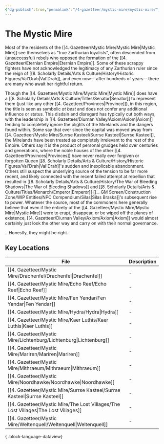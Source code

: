 ```yaml
---
{"dg-publish":true,"permalink":"/4-gazetteer/mystic-mire/mystic-mire/","noteIcon":""}
---
```


# The Mystic Mire

Most of the residents of the [[4. Gazetteer/Mystic Mire/Mystic Mire\|Mystic Mire]] see themselves as "true Zarthurian loyalists", often descended from (unsuccessful) rebels who opposed the formation of the [[4. Gazetteer/Eternian Empire\|Eternian Empire]]. Some of these scrappy fighters have not acknowledged the legitimacy of any Zarthurian ruler since the reign of [[8. Scholarly Details/Arts & Culture/History/Historic Figures/Val'Drah\|Val'Drah]], and even now-- after hundreds of years-- there are many who await her rightful return. 

Though the [[4. Gazetteer/Mystic Mire/Mystic Mire\|Mystic Mire]] does have a [[8. Scholarly Details/Arts & Culture/Titles/Senator\|Senator]] to represent them (just like any other [[4. Gazetteer/Provinces\|Province]]), in this region, the title is seen as symbolic *at best* and does not confer any additional influence or status. This disdain and disregard has typically cut both ways, with the leadership in [[4. Gazetteer/Diurnan Valley/Axiom/Axiom\|Axiom]] tending to completely ignore the plights of the Mirelands and the dangers found within. Some say that ever since the capital was moved away from [[4. Gazetteer/Mystic Mire/Surrse Kasteel/Surrse Kasteel\|Surrse Kasteel]], the Mirelands have been treated as completely irrelevant to the rest of the Empire. Others say it is the product of personal grudges held over centuries and generations, where the noble houses of the other [[4. Gazetteer/Provinces\|Provinces]] have never really ever forgiven or forgotten Queen [[8. Scholarly Details/Arts & Culture/History/Historic Figures/Val'Drah\|Val'Drah]]'s sudden and inexplicable abandonment. Others still suspect the underlying source of the tension to be far more recent, and likely connected with the recent failed attempt at rebellion that resulted in [[8. Scholarly Details/Arts & Culture/History/The War of Bleeding Shadows\|The War of Bleeding Shadows]] and [[8. Scholarly Details/Arts & Culture/Titles/Monarch/Emperor\|Emperor]] [[_. GM Screen/Construction Zone/WIP Entities/NPC Compendium/Silas\|Silas Braska]]'s subsequent rise to power. Whatever the source, most of the commoners here generally believe that even if the entirety of the [[4. Gazetteer/Mystic Mire/Mystic Mire\|Mystic Mire]] were to erupt, disappear, or be wiped off the planes of existence, [[4. Gazetteer/Diurnan Valley/Axiom/Axiom\|Axiom]] would almost certainly just look the other way and carry on with their normal governance. 

...Honestly, they might be right.

## Key Locations 

| File                                                                                   | Description |
| -------------------------------------------------------------------------------------- | ----------- |
| [[4. Gazetteer/Mystic Mire/Drachenfel/Drachenfel\|Drachenfel]]                      | \-          |
| [[4. Gazetteer/Mystic Mire/Echo Reef/Echo Reef\|Echo Reef]]                         | \-          |
| [[4. Gazetteer/Mystic Mire/Fen Yendar/Fen Yendar\|Fen Yendar]]                      | \-          |
| [[4. Gazetteer/Mystic Mire/Hydra/Hydra\|Hydra]]                                     | \-          |
| [[4. Gazetteer/Mystic Mire/Kaer Luthis/Kaer Luthis\|Kaer Luthis]]                   | \-          |
| [[4. Gazetteer/Mystic Mire/Lichtenburg/Lichtenburg\|Lichtenburg]]                   | \-          |
| [[4. Gazetteer/Mystic Mire/Mariren/Mariren\|Mariren]]                               | \-          |
| [[4. Gazetteer/Mystic Mire/Mithraeum/Mithraeum\|Mithraeum]]                         | \-          |
| [[4. Gazetteer/Mystic Mire/Noordhawke/Noordhawke\|Noordhawke]]                      | \-          |
| [[4. Gazetteer/Mystic Mire/Surrse Kasteel/Surrse Kasteel\|Surrse Kasteel]]          | \-          |
| [[4. Gazetteer/Mystic Mire/The Lost Villages/The Lost Villages\|The Lost Villages]] | \-          |
| [[4. Gazetteer/Mystic Mire/Weltenquell/Weltenquell\|Weltenquell]]                   | \-          |

{ .block-language-dataview}
